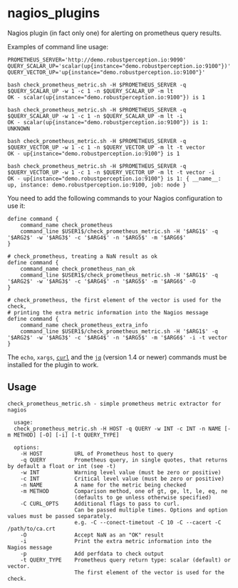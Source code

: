 # nagios_plugins

Nagios plugin (in fact only one) for alerting on prometheus query results.

Examples of command line usage:
```
PROMETHEUS_SERVER='http://demo.robustperception.io:9090'
QUERY_SCALAR_UP='scalar(up{instance="demo.robustperception.io:9100"})'
QUERY_VECTOR_UP='up{instance="demo.robustperception.io:9100"}'

bash check_prometheus_metric.sh -H $PROMETHEUS_SERVER -q $QUERY_SCALAR_UP -w 1 -c 1 -n $QUERY_SCALAR_UP -m lt
OK - scalar(up{instance="demo.robustperception.io:9100"}) is 1

bash check_prometheus_metric.sh -H $PROMETHEUS_SERVER -q $QUERY_SCALAR_UP -w 1 -c 1 -n $QUERY_SCALAR_UP -m lt -i
OK - scalar(up{instance="demo.robustperception.io:9100"}) is 1: UNKNOWN

bash check_prometheus_metric.sh -H $PROMETHEUS_SERVER -q $QUERY_VECTOR_UP -w 1 -c 1 -n $QUERY_VECTOR_UP -m lt -t vector
OK - up{instance="demo.robustperception.io:9100"} is 1

bash check_prometheus_metric.sh -H $PROMETHEUS_SERVER -q $QUERY_VECTOR_UP -w 1 -c 1 -n $QUERY_VECTOR_UP -m lt -t vector -i
OK - up{instance="demo.robustperception.io:9100"} is 1: { __name__: up, instance: demo.robustperception.io:9100, job: node }
```

You need to add the following commands to your Nagios configuration to use it:
```
define command {
    command_name check_prometheus
    command_line $USER1$/check_prometheus_metric.sh -H '$ARG1$' -q '$ARG2$' -w '$ARG3$' -c '$ARG4$' -n '$ARG5$' -m '$ARG6$'
}

# check_prometheus, treating a NaN result as ok
define command {
    command_name check_prometheus_nan_ok
    command_line $USER1$/check_prometheus_metric.sh -H '$ARG1$' -q '$ARG2$' -w '$ARG3$' -c '$ARG4$' -n '$ARG5$' -m '$ARG6$' -O
}

# check_prometheus, the first element of the vector is used for the check,
# printing the extra metric information into the Nagios message
define command {
    command_name check_prometheus_extra_info
    command_line $USER1$/check_prometheus_metric.sh -H '$ARG1$' -q '$ARG2$' -w '$ARG3$' -c '$ARG4$' -n '$ARG5$' -m '$ARG6$' -i -t vector
}
```

The `echo`, `xargs`, [`curl`](https://curl.haxx.se/) and the
[`jq`](https://stedolan.github.io/jq/) (version 1.4 or newer) commands must be installed for the plugin
to work.

## Usage

    check_prometheus_metric.sh - simple prometheus metric extractor for nagios
  
      usage:
      check_prometheus_metric.sh -H HOST -q QUERY -w INT -c INT -n NAME [-m METHOD] [-O] [-i] [-t QUERY_TYPE]
    
      options:
        -H HOST          URL of Prometheus host to query
        -q QUERY         Prometheus query, in single quotes, that returns by default a float or int (see -t)
        -w INT           Warning level value (must be zero or positive)
        -c INT           Critical level value (must be zero or positive)
        -n NAME          A name for the metric being checked
        -m METHOD        Comparison method, one of gt, ge, lt, le, eq, ne
                         (defaults to ge unless otherwise specified)
        -C CURL_OPTS     Additional flags to pass to curl.
                         Can be passed multiple times. Options and option values must be passed separately.
                         e.g. -C --conect-timetout -C 10 -C --cacert -C /path/to/ca.crt
        -O               Accept NaN as an "OK" result 
        -i               Print the extra metric information into the Nagios message
        -p               Add perfdata to check output
        -t QUERY_TYPE    Prometheus query return type: scalar (default) or vector.
                         The first element of the vector is used for the check.
